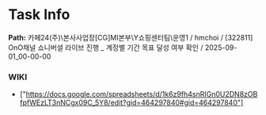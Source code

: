 # Task Info

**Path:** 카페24(주)\본사사업장\[CG]MI본부\Y쇼핑센터팀\운영1 / hmchoi / [322811] OnO채널 쇼니버셜 라이브 진행 _ 계정별 기간 목표 달성 여부 확인 / 2025-09-01_00-00-00

### WIKI
- ["https://docs.google.com/spreadsheets/d/1k6z9fh4snRIGn0U2DN8zOBfpfWEzLT3nNCgx09C_5Y8/edit?gid=464297840#gid=464297840"]


